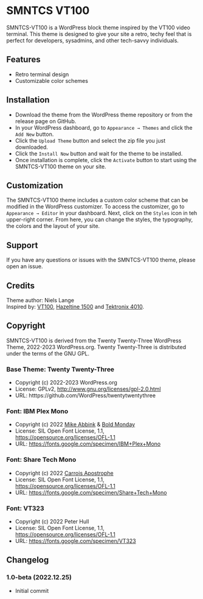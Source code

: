 # SMNTCS VT100

SMNTCS-VT100 is a WordPress block theme inspired by the VT100 video terminal. This theme is designed to give your site a retro, techy feel that is perfect for developers, sysadmins, and other tech-savvy individuals.

## Features

- Retro terminal design
- Customizable color schemes

## Installation

- Download the theme from the WordPress theme repository or from the release page on GitHub.
- In your WordPress dashboard, go to `Appearance → Themes` and click the `Add New` button.
- Click the `Upload Theme` button and select the zip file you just downloaded.
- Click the `Install Now` button and wait for the theme to be installed.
- Once installation is complete, click the `Activate` button to start using the SMNTCS-VT100 theme on your site.

## Customization

The SMNTCS-VT100 theme includes a custom color scheme that can be modified in the WordPress customizer. To access the customizer, go to `Appearance → Editor` in your dashboard. Next, click on the `Styles` icon in teh upper-right corner. From here, you can change the styles, the typography, the colors and the layout of your site.

## Support

If you have any questions or issues with the SMNTCS-VT100 theme, please open an issue.

## Credits

Theme author: Niels Lange  
Inspired by: [VT100](https://en.wikipedia.org/wiki/VT100), [Hazeltine 1500](https://en.wikipedia.org/wiki/Hazeltine_1500) and [Tektronix 4010](https://en.wikipedia.org/wiki/Tektronix_4010).

## Copyright

SMNTCS-VT100 is derived from the Twenty Twenty-Three WordPress Theme, 2022-2023 WordPress.org. Twenty Twenty-Three is distributed under the terms of the GNU GPL.

### Base Theme: Twenty Twenty-Three

- Copyright (c) 2022-2023 WordPress.org
- License: GPLv2, <http://www.gnu.org/licenses/gpl-2.0.html>
- URL: htttps://github.com/WordPress/twentytwentythree

### Font: IBM Plex Mono

- Copyright (c) 2022 [Mike Abbink](https://mikeabbink.com/) & [Bold Monday](https://boldmonday.com/)
- License: SIL Open Font License, 1.1, <https://opensource.org/licenses/OFL-1.1>
- URL: <https://fonts.google.com/specimen/IBM+Plex+Mono>

### Font: Share Tech Mono

- Copyright (c) 2022 [Carrois Apostrophe](https://carrois.com/)
- License: SIL Open Font License, 1.1, <https://opensource.org/licenses/OFL-1.1>
- URL: <https://fonts.google.com/specimen/Share+Tech+Mono>

### Font: VT323

- Copyright (c) 2022 Peter Hull
- License: SIL Open Font License, 1.1, <https://opensource.org/licenses/OFL-1.1>
- URL: <https://fonts.google.com/specimen/VT323>

## Changelog

### 1.0-beta (2022.12.25)

- Initial commit
